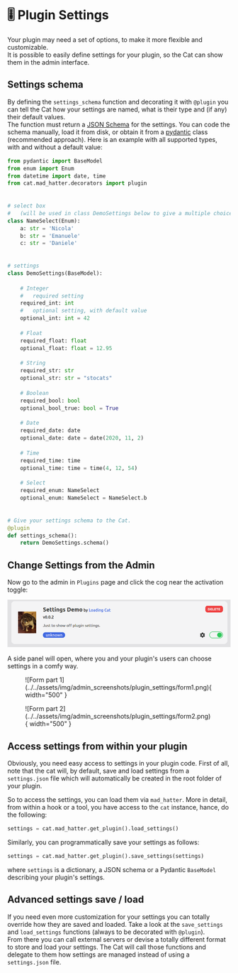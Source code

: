 # &#127898; Plugin Settings

Your plugin may need a set of options, to make it more flexible and customizable.  
It is possible to easily define settings for your plugin, so the Cat can show them in the admin interface.

## Settings schema

By defining the `settings_schema` function and decorating it with `@plugin` you can tell the Cat how your settings are named, what is their type and (if any) their default values.  
The function must return a [JSON Schema](https://json-schema.org/) for the settings. You can code the schema manually, load it from disk, or obtain it from a [pydantic](https://docs.pydantic.dev/latest/usage/json_schema/) class (recommended approach).
Here is an example with all supported types, with and without a default value:

```python
from pydantic import BaseModel
from enum import Enum
from datetime import date, time
from cat.mad_hatter.decorators import plugin


# select box
#   (will be used in class DemoSettings below to give a multiple choice setting)
class NameSelect(Enum):
    a: str = 'Nicola'
    b: str = 'Emanuele'
    c: str = 'Daniele'


# settings
class DemoSettings(BaseModel):

    # Integer
    #   required setting
    required_int: int
    #   optional setting, with default value
    optional_int: int = 42

    # Float
    required_float: float
    optional_float: float = 12.95
    
    # String
    required_str: str
    optional_str: str = "stocats"
    
    # Boolean
    required_bool: bool
    optional_bool_true: bool = True
    
    # Date
    required_date: date
    optional_date: date = date(2020, 11, 2)

    # Time
    required_time: time
    optional_time: time = time(4, 12, 54)

    # Select
    required_enum: NameSelect
    optional_enum: NameSelect = NameSelect.b


# Give your settings schema to the Cat.
@plugin
def settings_schema():   
    return DemoSettings.schema()

```

## Change Settings from the Admin

Now go to the admin in `Plugins` page and click the cog near the activation toggle:

![Open settings](../../assets/img/admin_screenshots/plugin_settings/settings.png)

A side panel will open, where you and your plugin's users can choose settings in a comfy way.

<figure markdown>
  ![Form part 1](../../assets/img/admin_screenshots/plugin_settings/form1.png){ width="500" }
</figure>

<figure markdown>
  ![Form part 2](../../assets/img/admin_screenshots/plugin_settings/form2.png){ width="500" }
</figure>

## Access settings from within your plugin

Obviously, you need easy access to settings in your plugin code.
First of all, note that the cat will, by default,
save and load settings from a `settings.json` file which will automatically be created in the root folder of your plugin.

So to access the settings, you can load them via `mad_hatter`.
More in detail, from within a hook or a tool, you have access to the `cat` instance, hance, do the following:

```python
settings = cat.mad_hatter.get_plugin().load_settings()
```

Similarly, you can programmatically save your settings as follows:

```python
settings = cat.mad_hatter.get_plugin().save_settings(settings)
```

where `settings` is a dictionary, a JSON schema or a Pydantic `BaseModel` describing your plugin's settings.

## Advanced settings save / load


If you need even more customization for your settings you can totally override how they are saved and loaded.
Take a look at the `save_settings` and `load_settings` functions (always to be decorated with `@plugin`).  
From there you can call external servers or devise a totally different format to store and load your settings. The Cat will call those functions and delegate to them how settings are managed instead of using a `settings.json` file.